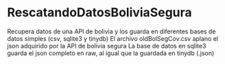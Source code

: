 # RescatandoDatosBoliviaSegura
Recupera datos de una API de bolivia y los guarda en diferentes bases de datos simples (csv, sqlite3 y tinydb)
El archivo oldBolSegCov.csv aplano el json adquirido por la API de bolivia segura
La base de datos en sqlite3 guarda el json completo en raw, al igual que la guardada en tinydb (.json)
